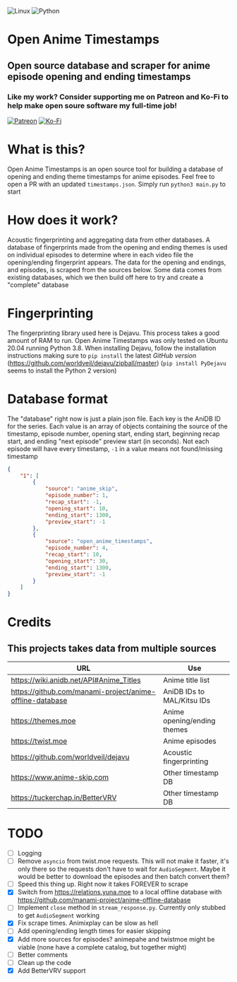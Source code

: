 <p float="left">
	<img alt="Linux" src="https://img.shields.io/badge/Linux-FCC624?style=for-the-badge&logo=linux&logoColor=black">
	<img alt="Python" src="https://img.shields.io/badge/python 3+-%2314354C.svg?style=for-the-badge&logo=python&logoColor=white"/>
</p>

# Open Anime Timestamps
## Open source database and scraper for anime episode opening and ending timestamps

### Like my work? Consider supporting me on Patreon and Ko-Fi to help make open soure software my full-time job!
<a href="https://www.patreon.com/jonbarrow"><img alt="Patreon" src="https://img.shields.io/badge/Patreon-F96854?style=for-the-badge&logo=patreon&logoColor=white" /></a>
<a href="https://ko-fi.com/jonbarrow"><img alt="Ko-Fi" src="https://img.shields.io/badge/Ko--fi-F16061?style=for-the-badge&logo=ko-fi&logoColor=white" /></a>

# What is this?
Open Anime Timestamps is an open source tool for building a database of opening and ending theme timestamps for anime episodes. Feel free to open a PR with an updated `timestamps.json`. Simply run `python3 main.py` to start

# How does it work?
Acoustic fingerprinting and aggregating data from other databases. A database of fingerprints made from the opening and ending themes is used on individual episodes to determine where in each video file the opening/ending fingerprint appears. The data for the opening and endings, and episodes, is scraped from the sources below. Some data comes from existing databases, which we then build off here to try and create a "complete" database

# Fingerprinting
The fingerprinting library used here is Dejavu. This process takes a good amount of RAM to run. Open Anime Timestamps was only tested on Ubuntu 20.04 running Python 3.8. When installing Dejavu, follow the installation instructions making sure to `pip install` the latest *GitHub version* (https://github.com/worldveil/dejavu/zipball/master) (`pip install PyDejavu` seems to install the Python 2 version)

# Database format
The "database" right now is just a plain json file. Each key is the AniDB ID for the series. Each value is an array of objects containing the source of the timestamp, episode number, opening start, ending start, beginning recap start, and ending "next episode" preview start (in seconds). Not each episode will have every timestamp, `-1` in a value means not found/missing timestamp
```json
{
	"1": [
		{
			"source": "anime_skip",
			"episode_number": 1,
			"recap_start": -1,
			"opening_start": 10,
			"ending_start": 1300,
			"preview_start": -1
		},
		{
			"source": "open_anime_timestamps",
			"episode_number": 4,
			"recap_start": 10,
			"opening_start": 30,
			"ending_start": 1300,
			"preview_start": -1
		}
	]
}
```

# Credits
## This projects takes data from multiple sources
| URL                                                      | Use                         |
|----------------------------------------------------------|-----------------------------|
| https://wiki.anidb.net/API#Anime_Titles                  | Anime title list            |
| https://github.com/manami-project/anime-offline-database | AniDB IDs to MAL/Kitsu IDs  |
| https://themes.moe                                       | Anime opening/ending themes |
| https://twist.moe                                        | Anime episodes              |
| https://github.com/worldveil/dejavu                      | Acoustic fingerprinting     |
| https://www.anime-skip.com                               | Other timestamp DB          |
| https://tuckerchap.in/BetterVRV                          | Other timestamp DB          |

# TODO
- [ ] Logging
- [ ] Remove `asyncio` from twist.moe requests. This will not make it faster, it's only there so the requests don't have to wait for `AudioSegment`. Maybe it would be better to download the episodes and then batch convert them?
- [ ] Speed this thing up. Right now it takes FOREVER to scrape
- [x] Switch from https://relations.yuna.moe to a local offline database with https://github.com/manami-project/anime-offline-database
- [ ] Implement `close` method in `stream_response.py`. Currently only stubbed to get `AudioSegment` working
- [x] Fix scrape times. Animixplay can be slow as hell
- [ ] Add opening/ending length times for easier skipping
- [x] Add more sources for episodes? animepahe and twistmoe might be viable (none have a complete catalog, but together might)
- [ ] Better comments
- [ ] Clean up the code
- [x] Add BetterVRV support